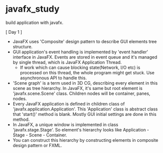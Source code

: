 # javafx_study
build application with javafx.

[ Day 1 ]
- JavaFX uses 'Composite' design pattern to describe GUI elements tree structure.
- GUI application's event handling is implemented by 'event handler' interface in JavaFX. Events are stored in event queue and it's managed by single thread, which is JavaFX Application Thread.
  - If work which can cause blocking state(Network, I/O etc) is processed on this thread, the whole program might get stuck. Use asynchronous API to handle this.
- 'Scene graph' is a term used in 3D CG, describing every element in this scene as tree hierarchy. In JavaFX, it's same but root element is 'javafx.scene.Scene' class. Children nodes will be container, panes, nodes.
- Every JavaFX application is defined in children class of 'javafx.application.Application'. This 'Application' class is abstract class that 'start()' method is blank. Mostly GUI initial settings are done in this method.
- In JavaFX, a unique window is implemented in class 'javafx.stage.Stage'. So element's hierarchy looks like Application - Stage - Scene - Container.
- You can construct this hierarchy by constructing elements in composite design pattern or FXML.
 


